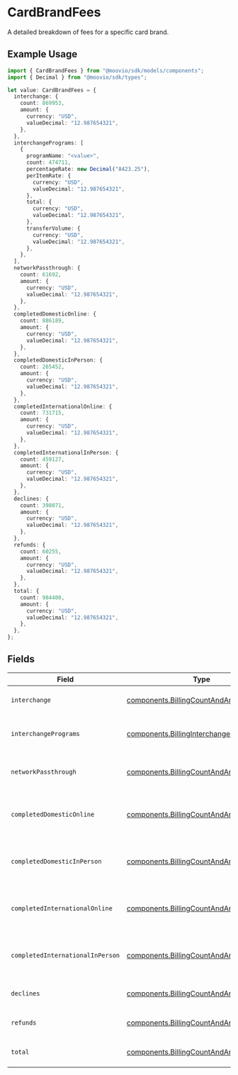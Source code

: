 # CardBrandFees

A detailed breakdown of fees for a specific card brand.

## Example Usage

```typescript
import { CardBrandFees } from "@moovio/sdk/models/components";
import { Decimal } from "@moovio/sdk/types";

let value: CardBrandFees = {
  interchange: {
    count: 869953,
    amount: {
      currency: "USD",
      valueDecimal: "12.987654321",
    },
  },
  interchangePrograms: [
    {
      programName: "<value>",
      count: 474711,
      percentageRate: new Decimal("8423.25"),
      perItemRate: {
        currency: "USD",
        valueDecimal: "12.987654321",
      },
      total: {
        currency: "USD",
        valueDecimal: "12.987654321",
      },
      transferVolume: {
        currency: "USD",
        valueDecimal: "12.987654321",
      },
    },
  ],
  networkPassthrough: {
    count: 61692,
    amount: {
      currency: "USD",
      valueDecimal: "12.987654321",
    },
  },
  completedDomesticOnline: {
    count: 886189,
    amount: {
      currency: "USD",
      valueDecimal: "12.987654321",
    },
  },
  completedDomesticInPerson: {
    count: 265452,
    amount: {
      currency: "USD",
      valueDecimal: "12.987654321",
    },
  },
  completedInternationalOnline: {
    count: 731715,
    amount: {
      currency: "USD",
      valueDecimal: "12.987654321",
    },
  },
  completedInternationalInPerson: {
    count: 459127,
    amount: {
      currency: "USD",
      valueDecimal: "12.987654321",
    },
  },
  declines: {
    count: 398071,
    amount: {
      currency: "USD",
      valueDecimal: "12.987654321",
    },
  },
  refunds: {
    count: 60255,
    amount: {
      currency: "USD",
      valueDecimal: "12.987654321",
    },
  },
  total: {
    count: 984400,
    amount: {
      currency: "USD",
      valueDecimal: "12.987654321",
    },
  },
};
```

## Fields

| Field                                                                                                | Type                                                                                                 | Required                                                                                             | Description                                                                                          |
| ---------------------------------------------------------------------------------------------------- | ---------------------------------------------------------------------------------------------------- | ---------------------------------------------------------------------------------------------------- | ---------------------------------------------------------------------------------------------------- |
| `interchange`                                                                                        | [components.BillingCountAndAmount](../../models/components/billingcountandamount.md)                 | :heavy_minus_sign:                                                                                   | Details of interchange fees.                                                                         |
| `interchangePrograms`                                                                                | [components.BillingInterchangeProgramFee](../../models/components/billinginterchangeprogramfee.md)[] | :heavy_minus_sign:                                                                                   | A list of interchange program fees.                                                                  |
| `networkPassthrough`                                                                                 | [components.BillingCountAndAmount](../../models/components/billingcountandamount.md)                 | :heavy_minus_sign:                                                                                   | Details of network passthrough fees.                                                                 |
| `completedDomesticOnline`                                                                            | [components.BillingCountAndAmount](../../models/components/billingcountandamount.md)                 | :heavy_minus_sign:                                                                                   | Details of completed domestic online transactions.                                                   |
| `completedDomesticInPerson`                                                                          | [components.BillingCountAndAmount](../../models/components/billingcountandamount.md)                 | :heavy_minus_sign:                                                                                   | Details of completed domestic in-person transactions.                                                |
| `completedInternationalOnline`                                                                       | [components.BillingCountAndAmount](../../models/components/billingcountandamount.md)                 | :heavy_minus_sign:                                                                                   | Details of completed international online transactions.                                              |
| `completedInternationalInPerson`                                                                     | [components.BillingCountAndAmount](../../models/components/billingcountandamount.md)                 | :heavy_minus_sign:                                                                                   | Details of completed international in-person transactions.                                           |
| `declines`                                                                                           | [components.BillingCountAndAmount](../../models/components/billingcountandamount.md)                 | :heavy_minus_sign:                                                                                   | Details of declined transactions.                                                                    |
| `refunds`                                                                                            | [components.BillingCountAndAmount](../../models/components/billingcountandamount.md)                 | :heavy_minus_sign:                                                                                   | Details of refunded transactions.                                                                    |
| `total`                                                                                              | [components.BillingCountAndAmount](../../models/components/billingcountandamount.md)                 | :heavy_check_mark:                                                                                   | Total fees for this card brand.                                                                      |